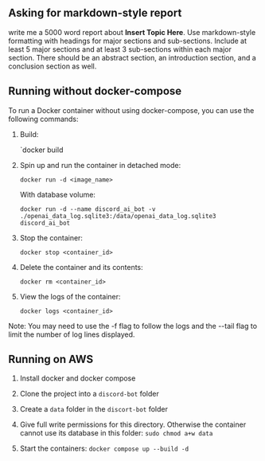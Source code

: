 
## Asking for markdown-style report
write me a 5000 word report about **Insert Topic Here**. Use markdown-style formatting with headings for major sections and sub-sections. Include at least 5 major sections and at least 3 sub-sections within each major section. There should be an abstract section, an introduction section, and a conclusion section as well.

## Running without docker-compose
To run a Docker container without using docker-compose, you can use the following commands:

1. Build:

    `docker build

1. Spin up and run the container in detached mode:

    `docker run -d <image_name>`
    
    With database volume:

    `docker run -d --name discord_ai_bot -v ./openai_data_log.sqlite3:/data/openai_data_log.sqlite3 discord_ai_bot`
    

2. Stop the container:

    `docker stop <container_id>`

3. Delete the container and its contents:

    `docker rm <container_id>`

4. View the logs of the container:

    `docker logs <container_id>`


Note: You may need to use the -f flag to follow the logs and the --tail flag to limit the number of log lines displayed.

## Running on AWS
1. Install docker and docker compose
2. Clone the project into a `discord-bot` folder
3. Create a `data` folder in the `discort-bot` folder
4. Give full write permissions for this directory. Otherwise the container cannot use its database in this folder:
    `sudo chmod a+w data`

5. Start the containers: `docker compose up --build -d`
